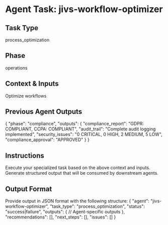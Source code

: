 # Agent Task: jivs-workflow-optimizer

## Task Type
process_optimization

## Phase
operations

## Context & Inputs
Optimize workflows

## Previous Agent Outputs
{
  "phase": "compliance",
  "outputs": {
    "compliance_report": "GDPR: COMPLIANT, CCPA: COMPLIANT",
    "audit_trail": "Complete audit logging implemented",
    "security_issues": "0 CRITICAL, 0 HIGH, 2 MEDIUM, 5 LOW",
    "compliance_approval": "APPROVED"
  }
}

## Instructions
Execute your specialized task based on the above context and inputs.
Generate structured output that will be consumed by downstream agents.

## Output Format
Provide output in JSON format with the following structure:
{
  "agent": "jivs-workflow-optimizer",
  "task_type": "process_optimization",
  "status": "success|failure",
  "outputs": {
    // Agent-specific outputs
  },
  "recommendations": [],
  "next_steps": [],
  "issues": []
}
